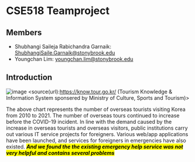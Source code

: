 # CSE518 Teamproject

## Members
+ Shubhangi Saileja Rabichandra Garnaik: ShubhangiSaile.Garnaik@stonybrook.edu
+ Youngchan Lim: youngchan.lim@stonybrook.edu

## Introduction
![image](https://user-images.githubusercontent.com/64450791/156607062-77de141a-972e-4c17-b8ba-6b5e359e88c5.png)
<source(url):https://know.tour.go.kr/ (Tourism Knowledge & Information System sponsered by Ministry of Culture, Sports and Tourism)>



The above chart represents the number of overseas tourists visiting Korea from 2010 to 2021. The number of overseas tours continued to increase before the COVID-19 incident. In line with the demand caused by the increase in overseas tourists and overseas visitors, public institutions carry out various IT service projects for foreigners. Various web/app applications have been launched, and services for foreigners in emergencies have also existed. 
<mark>
 **_And we found the the existing emergency help service was not very helpful and contains several problems_**
</mark>
